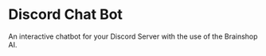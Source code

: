 # Discord Chat Bot
An interactive chatbot for your Discord Server with the use of the Brainshop AI.
